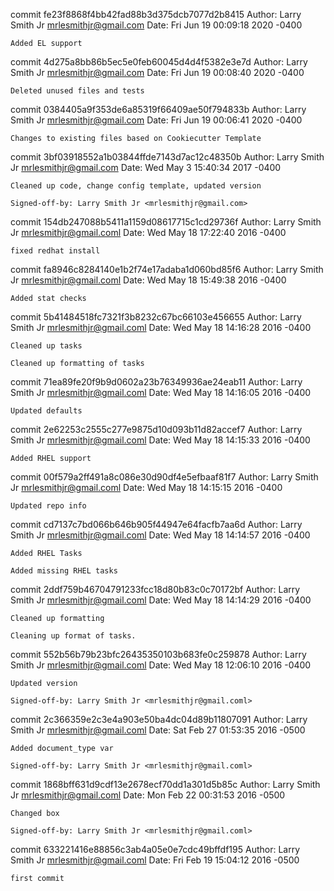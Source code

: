 commit fe23f8868f4bb42fad88b3d375dcb7077d2b8415
Author: Larry Smith Jr <mrlesmithjr@gmail.com>
Date:   Fri Jun 19 00:09:18 2020 -0400

    Added EL support

commit 4d275a8bb86b5ec5e0feb60045d4d4f5382e3e7d
Author: Larry Smith Jr <mrlesmithjr@gmail.com>
Date:   Fri Jun 19 00:08:40 2020 -0400

    Deleted unused files and tests

commit 0384405a9f353de6a85319f66409ae50f794833b
Author: Larry Smith Jr <mrlesmithjr@gmail.com>
Date:   Fri Jun 19 00:06:41 2020 -0400

    Changes to existing files based on Cookiecutter Template

commit 3bf03918552a1b03844ffde7143d7ac12c48350b
Author: Larry Smith Jr <mrlesmithjr@gmail.com>
Date:   Wed May 3 15:40:34 2017 -0400

    Cleaned up code, change config template, updated version
    
    Signed-off-by: Larry Smith Jr <mrlesmithjr@gmail.com>

commit 154db247088b5411a1159d08617715c1cd29736f
Author: Larry Smith Jr <mrlesmithjr@gmail.coml>
Date:   Wed May 18 17:22:40 2016 -0400

    fixed redhat install

commit fa8946c8284140e1b2f74e17adaba1d060bd85f6
Author: Larry Smith Jr <mrlesmithjr@gmail.coml>
Date:   Wed May 18 15:49:38 2016 -0400

    Added stat checks

commit 5b41484518fc7321f3b8232c67bc66103e456655
Author: Larry Smith Jr <mrlesmithjr@gmail.coml>
Date:   Wed May 18 14:16:28 2016 -0400

    Cleaned up tasks
    
    Cleaned up formatting of tasks

commit 71ea89fe20f9b9d0602a23b76349936ae24eab11
Author: Larry Smith Jr <mrlesmithjr@gmail.coml>
Date:   Wed May 18 14:16:05 2016 -0400

    Updated defaults

commit 2e62253c2555c277e9875d10d093b11d82accef7
Author: Larry Smith Jr <mrlesmithjr@gmail.coml>
Date:   Wed May 18 14:15:33 2016 -0400

    Added RHEL support

commit 00f579a2ff491a8c086e30d90df4e5efbaaf81f7
Author: Larry Smith Jr <mrlesmithjr@gmail.coml>
Date:   Wed May 18 14:15:15 2016 -0400

    Updated repo info

commit cd7137c7bd066b646b905f44947e64facfb7aa6d
Author: Larry Smith Jr <mrlesmithjr@gmail.coml>
Date:   Wed May 18 14:14:57 2016 -0400

    Added RHEL Tasks
    
    Added missing RHEL tasks

commit 2ddf759b46704791233fcc18d80b83c0c70172bf
Author: Larry Smith Jr <mrlesmithjr@gmail.coml>
Date:   Wed May 18 14:14:29 2016 -0400

    Cleaned up formatting
    
    Cleaning up format of tasks.

commit 552b56b79b23bfc26435350103b683fe0c259878
Author: Larry Smith Jr <mrlesmithjr@gmail.coml>
Date:   Wed May 18 12:06:10 2016 -0400

    Updated version
    
    Signed-off-by: Larry Smith Jr <mrlesmithjr@gmail.coml>

commit 2c366359e2c3e4a903e50ba4dc04d89b11807091
Author: Larry Smith Jr <mrlesmithjr@gmail.coml>
Date:   Sat Feb 27 01:53:35 2016 -0500

    Added document_type var
    
    Signed-off-by: Larry Smith Jr <mrlesmithjr@gmail.coml>

commit 1868bff631d9cdf13e2678ecf70dd1a301d5b85c
Author: Larry Smith Jr <mrlesmithjr@gmail.coml>
Date:   Mon Feb 22 00:31:53 2016 -0500

    Changed box
    
    Signed-off-by: Larry Smith Jr <mrlesmithjr@gmail.coml>

commit 633221416e88856c3ab4a05e0e7cdc49bffdf195
Author: Larry Smith Jr <mrlesmithjr@gmail.coml>
Date:   Fri Feb 19 15:04:12 2016 -0500

    first commit
